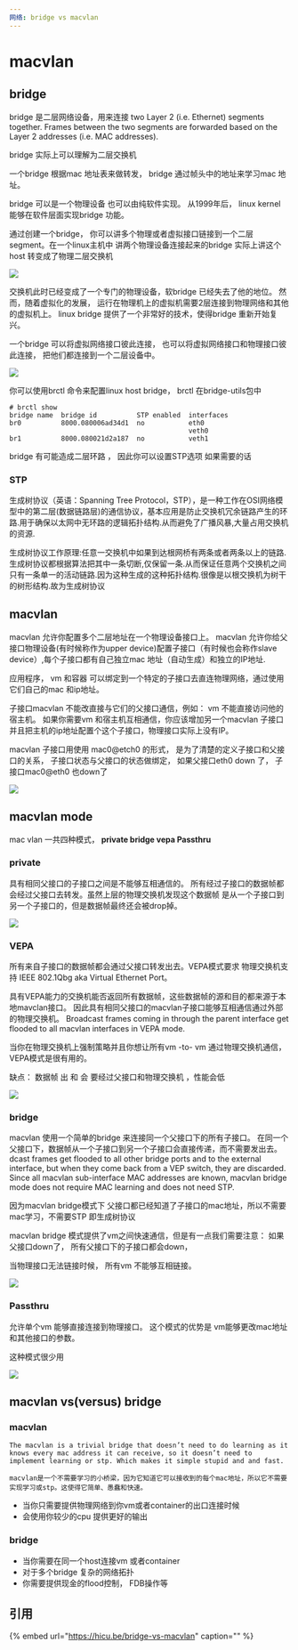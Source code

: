 ```yaml
---
网络: bridge vs macvlan
---
```


# macvlan

## bridge

bridge 是二层网络设备，用来连接 two Layer 2 \(i.e. Ethernet\) segments together. Frames between the two segments are forwarded based on the Layer 2 addresses \(i.e. MAC addresses\).

bridge 实际上可以理解为二层交换机

一个bridge 根据mac 地址表来做转发， bridge 通过帧头中的地址来学习mac 地址。

bridge 可以是一个物理设备 也可以由纯软件实现。 从1999年后， linux kernel 能够在软件层面实现bridge 功能。

通过创建一个bridge， 你可以讲多个物理或者虚拟接口链接到一个二层segment。在一个linux主机中 讲两个物理设备连接起来的bridge 实际上讲这个host 转变成了物理二层交换机

![](../../.gitbook/assets/bridge1.png)

交换机此时已经变成了一个专门的物理设备，软bridge 已经失去了他的地位。 然而，随着虚拟化的发展， 运行在物理机上的虚拟机需要2层连接到物理网络和其他的虚拟机上。 linux bridge 提供了一个非常好的技术，使得bridge 重新开始复兴。

一个bridge 可以将虚拟网络接口彼此连接， 也可以将虚拟网络接口和物理接口彼此连接， 把他们都连接到一个二层设备中。

![](../../.gitbook/assets/bridge2.png)

你可以使用brctl 命令来配置linux host bridge， brctl 在bridge-utils包中

```text
# brctl show
bridge name  bridge id          STP enabled  interfaces
br0          8000.080006ad34d1  no           eth0
                                             veth0
br1          8000.080021d2a187  no           veth1
```

bridge 有可能造成二层环路 ， 因此你可以设置STP选项 如果需要的话

### STP

生成树协议（英语：Spanning Tree Protocol，STP），是一种工作在OSI网络模型中的第二层\(数据链路层\)的通信协议，基本应用是防止交换机冗余链路产生的环路.用于确保以太网中无环路的逻辑拓扑结构.从而避免了广播风暴,大量占用交换机的资源.

生成树协议工作原理:任意一交换机中如果到达根网桥有两条或者两条以上的链路.生成树协议都根据算法把其中一条切断,仅保留一条.从而保证任意两个交换机之间只有一条单一的活动链路.因为这种生成的这种拓扑结构.很像是以根交换机为树干的树形结构.故为生成树协议

## macvlan

macvlan 允许你配置多个二层地址在一个物理设备接口上。 macvlan 允许你给父接口物理设备\(有时候称作为upper device\)配置子接口（有时候也会称作slave device）,每个子接口都有自己独立mac 地址（自动生成）和独立的IP地址.

应用程序， vm 和容器 可以绑定到一个特定的子接口去直连物理网络，通过使用它们自己的mac 和ip地址。

子接口macvlan 不能改直接与它们的父接口通信，例如： vm 不能直接访问他的宿主机。 如果你需要vm 和宿主机互相通信，你应该增加另一个macvlan 子接口并且把主机的ip地址配置个这个子接口，物理接口实际上没有IP。

macvlan 子接口用使用 mac0@etch0 的形式， 是为了清楚的定义子接口和父接口的关系， 子接口状态与父接口的状态做绑定， 如果父接口eth0 down 了， 子接口mac0@eth0 也down了

![](../../.gitbook/assets/macvlan.png)

## macvlan mode

mac vlan 一共四种模式， **private bridge vepa Passthru**

### private

具有相同父接口的子接口之间是不能够互相通信的。 所有经过子接口的数据帧都会经过父接口去转发。虽然上层的物理交换机发现这个数据帧 是从一个子接口到另一个子接口的，但是数据帧最终还会被drop掉。

![](../../.gitbook/assets/mode_private.png)

### VEPA

所有来自子接口的数据帧都会通过父接口转发出去。VEPA模式要求 物理交换机支持 IEEE 802.1Qbg aka Virtual Ethernet Port。

具有VEPA能力的交换机能否返回所有数据帧，这些数据帧的源和目的都来源于本地mavclan接口。 因此具有相同父接口的macvlan子接口能够互相通信通过外部的物理交换机。 Broadcast frames coming in through the parent interface get flooded to all macvlan interfaces in VEPA mode.

当你在物理交换机上强制策略并且你想让所有vm -to- vm 通过物理交换机通信，VEPA模式是很有用的。

缺点： 数据帧 出 和 会 要经过父接口和物理交换机 ，性能会低

![](../../.gitbook/assets/mode_vepa.png)

### bridge

macvlan 使用一个简单的bridge 来连接同一个父接口下的所有子接口。 在同一个父接口下，数据帧从一个子接口到另一个子接口会直接传递，而不需要发出去。 dcast frames get flooded to all other bridge ports and to the external interface, but when they come back from a VEP switch, they are discarded. Since all macvlan sub-interface MAC addresses are known, macvlan bridge mode does not require MAC learning and does not need STP.

因为macvlan bridge模式下 父接口都已经知道了子接口的mac地址，所以不需要mac学习，不需要STP 即生成树协议

macvlan bridge 模式提供了vm之间快速通信，但是有一点我们需要注意： 如果父接口down了， 所有父接口下的子接口都会down，

当物理接口无法链接时候， 所有vm 不能够互相链接。

![](../../.gitbook/assets/mode_bridge.png)

### Passthru

允许单个vm 能够直接连接到物理接口。 这个模式的优势是 vm能够更改mac地址和其他接口的参数。

这种模式很少用

![](../../.gitbook/assets/mode_p.png)

## macvlan vs\(versus\) bridge

### macvlan

```text
The macvlan is a trivial bridge that doesn’t need to do learning as it knows every mac address it can receive, so it doesn’t need to implement learning or stp. Which makes it simple stupid and and fast.

macvlan是一个不需要学习的小桥梁，因为它知道它可以接收到的每个mac地址，所以它不需要实现学习或stp。这使得它简单、愚蠢和快速。
```

* 当你只需要提供物理网络到你vm或者container的出口连接时候
* 会使用你较少的cpu 提供更好的输出

### bridge

* 当你需要在同一个host连接vm 或者container 
* 对于多个bridge 复杂的网络拓扑
* 你需要提供现金的flood控制， FDB操作等

## 引用

{% embed url="https://hicu.be/bridge-vs-macvlan" caption="" %}

